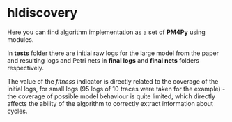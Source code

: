 # hldiscovery

Here you can find algorithm implementation as a set of __PM4Py__ using modules.

In **tests** folder there are initial raw logs for the large model from the paper and resulting logs and Petri nets in **final logs** and **final nets** folders respectively.

The value of the *fitness* indicator is directly related to the coverage of the initial logs, for small logs (95 logs of 10 traces were taken for the example) - the coverage of possible model behaviour is quite limited, which directly affects the ability of the algorithm to correctly extract information about cycles.
